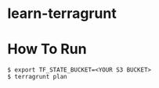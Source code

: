 # learn-terragrunt

# How To Run
```
$ export TF_STATE_BUCKET=<YOUR S3 BUCKET>
$ terragrunt plan
```